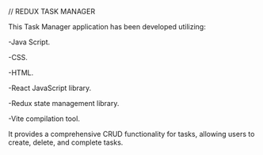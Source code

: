 // REDUX TASK MANAGER



This Task Manager application has been developed utilizing:



-Java Script.

-CSS.

-HTML.

-React JavaScript library.

-Redux state management library.

-Vite compilation tool.




It provides a comprehensive CRUD functionality for tasks, allowing users to create, delete, and complete tasks.